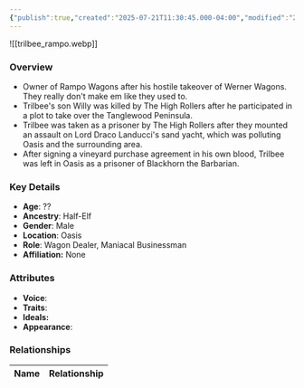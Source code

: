 ```yaml
---
{"publish":true,"created":"2025-07-21T11:30:45.000-04:00","modified":"2025-07-25T11:38:11.000-04:00","published":"2025-07-25T11:38:11.000-04:00","cssclasses":"","Age":"??","Ancestry":"Half-Elf","Gender":"Male","Location":["Oasis"],"Role":["Wagon Dealer, Maniacal Businessman"],"Affiliation":["None"],"Appearances":["[[-The High Rollers Campaign-]]"]}
---
```



![[trilbee_rampo.webp]]

### Overview
- Owner of Rampo Wagons after his hostile takeover of Werner Wagons. They really don't make em like they used to.
- Trilbee's son Willy was killed by The High Rollers after he participated in a plot to take over the Tanglewood Peninsula.
- Trilbee was taken as a prisoner by The High Rollers after they mounted an assault on Lord Draco Landucci's sand yacht, which was polluting Oasis and the surrounding area.
- After signing a vineyard purchase agreement in his own blood, Trilbee was left in Oasis as a prisoner of Blackhorn the Barbarian.

### Key Details
- **Age**: ??
- **Ancestry**: Half-Elf
- **Gender**: Male
- **Location**: Oasis
- **Role**: Wagon Dealer, Maniacal Businessman
- **Affiliation:** None

### Attributes
- **Voice**: 
- **Traits**: 
- **Ideals:** 
- **Appearance**:

### Relationships

| Name  | Relationship |
| ----- | ------------ |

